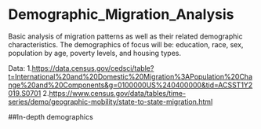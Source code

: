 # Demographic_Migration_Analysis
Basic analysis of migration patterns as well as their related demographic characteristics. The demographics of focus will be: education, race, sex, population by age, poverty levels, and housing types.

Data: 
1.https://data.census.gov/cedsci/table?t=International%20and%20Domestic%20Migration%3APopulation%20Change%20and%20Components&g=0100000US%240400000&tid=ACSST1Y2019.S0701
2.https://www.census.gov/data/tables/time-series/demo/geographic-mobility/state-to-state-migration.html

##In-depth demographics
